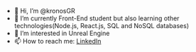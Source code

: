 - 👋 Hi, I’m @kronosGR
- 🌱 I’m currently Front-End student but also learning other technologies(Node.js, React.js, SQL and NoSQL databases)
- 👀 I’m interested in Unreal Engine
- 📫 How to reach me: [LinkedIn](https://www.linkedin.com/in/kronosgr/)

<!---
kronosGR/kronosGR is a ✨ special ✨ repository because its `README.md` (this file) appears on your GitHub profile.
You can click the Preview link to take a look at your changes.
--->
